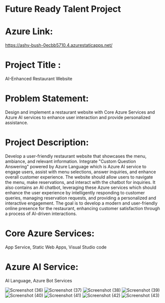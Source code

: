 # Future Ready Talent Project
# Azure Link:
https://ashy-bush-0ecbb5710.4.azurestaticapps.net/
# Project Title :
AI-Enhanced Restaurant Website
# Problem Statement:
Design and implement a restaurant website with Core Azure Services and Azure AI services to enhance user interaction and provide personalized assistance.
# Project Description:
Develop a user-friendly restaurant website that showcases the menu, ambiance, and relevant information. Integrate "Custom Question Answering" powered by Azure Language which is Azure AI service to engage users, assist with menu selections, answer inquiries, and enhance overall customer experience. 
The website should allow users to navigate the menu, make reservations, and interact with the chatbot for inquiries.
It also contains an AI chatbot, leveraging these Azure services which should enhance the user experience by intelligently responding to customer queries, managing reservation requests, and providing a personalized and interactive engagement. 
The goal is to develop a modern and user-friendly online presence for the restaurant, enhancing customer satisfaction through a process of AI-driven interactions.
# Core Azure Services:
App Service, Static Web Apps, Visual Studio code
# Azure AI Service:
AI Language, Azure Bot Services

![Screenshot (36)](https://github.com/vandanac20/FRTproject/assets/112802256/06955b8f-3db5-4ccd-9b6c-512b3be7f320)
![Screenshot (37)](https://github.com/vandanac20/FRTproject/assets/112802256/5c612483-1ba1-4538-ac2f-a6f20b74c70d)
![Screenshot (38)](https://github.com/vandanac20/FRTproject/assets/112802256/fef1386a-42be-4776-88df-8e815be339c1)
![Screenshot (39)](https://github.com/vandanac20/FRTproject/assets/112802256/92f187d2-45ff-4b2e-82e2-5af19f409916)
![Screenshot (40)](https://github.com/vandanac20/FRTproject/assets/112802256/f888e60d-3382-4302-8436-fb56ee2d9554)
![Screenshot (41)](https://github.com/vandanac20/FRTproject/assets/112802256/ab4aca21-834e-4f9d-a89c-b195ad4590eb)
![Screenshot (42)](https://github.com/vandanac20/FRTproject/assets/112802256/90bbb469-80a4-42d5-aaa8-ed2619ee28f8)
![Screenshot (43)](https://github.com/vandanac20/FRTproject/assets/112802256/e0355d18-69fd-41cd-9a6f-89345ec26934)





